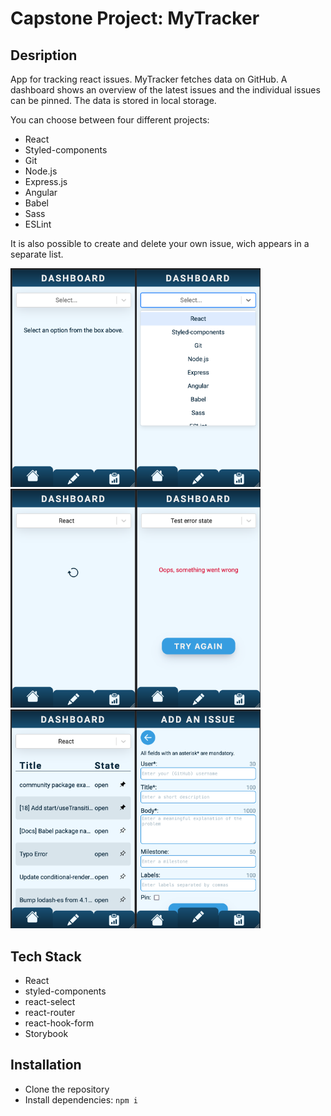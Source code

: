 # Capstone Project: MyTracker

## Desription

App for tracking react issues. MyTracker fetches data on GitHub. A dashboard shows an overview of the latest issues and the individual issues can be pinned. The data is stored in local storage.

You can choose between four different projects:

- React
- Styled-components
- Git
- Node.js
- Express.js
- Angular
- Babel
- Sass
- ESLint

It is also possible to create and delete your own issue, wich appears in a separate list.

<img src="./src/images/StartScreen.png" alt="start screen" width="200"><img src="./src/images/Selection.png" alt="selection" width="200"><img src="./src/images/LoadingState.png" alt="loading state" width="200"><img src="./src/images/ErrorState.png" alt="error state" width="200"><img src="./src/images/Dashboard.png" alt="dashboard" width="200"><img src="./src/images/form.png" alt="add an issue form" width="200">

## Tech Stack

- React
- styled-components
- react-select
- react-router
- react-hook-form
- Storybook

## Installation

- Clone the repository
- Install dependencies: `npm i`

